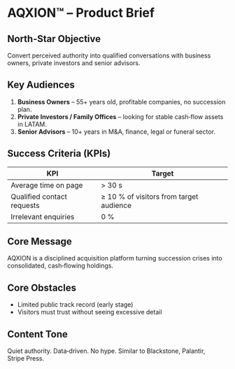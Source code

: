 # AQXION™ – Product Brief

## North‑Star Objective
Convert perceived authority into qualified conversations with business owners, private investors and senior advisors.

## Key Audiences
1. **Business Owners** – 55+ years old, profitable companies, no succession plan.
2. **Private Investors / Family Offices** – looking for stable cash‑flow assets in LATAM.
3. **Senior Advisors** – 10+ years in M&A, finance, legal or funeral sector.

## Success Criteria (KPIs)
| KPI | Target |
|-----|--------|
| Average time on page | > 30 s |
| Qualified contact requests | ≥ 10 % of visitors from target audience |
| Irrelevant enquiries | 0 % |

## Core Message
AQXION is a disciplined acquisition platform turning succession crises into consolidated, cash‑flowing holdings.

## Core Obstacles
* Limited public track record (early stage)
* Visitors must trust without seeing excessive detail

## Content Tone
Quiet authority. Data‑driven. No hype. Similar to Blackstone, Palantir, Stripe Press.
